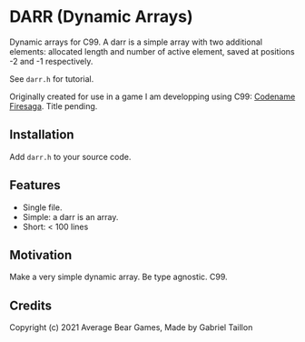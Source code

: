 # DARR (Dynamic Arrays) 

Dynamic arrays for C99. A darr is a simple array with two additional elements: allocated length and number of active element, saved at positions -2 and -1 respectively. 

See ```darr.h``` for tutorial.

Originally created for use in a game I am developping using C99: [Codename Firesaga](https://gitlab.com/Gabinou/firesagamaker). Title pending. 

## Installation
Add ```darr.h``` to your source code.

## Features
- Single file.
- Simple: a darr is an array.
- Short: < 100 lines

## Motivation
Make a very simple dynamic array. 
Be type agnostic.
C99.

## Credits
Copyright (c) 2021 Average Bear Games, Made by Gabriel Taillon
